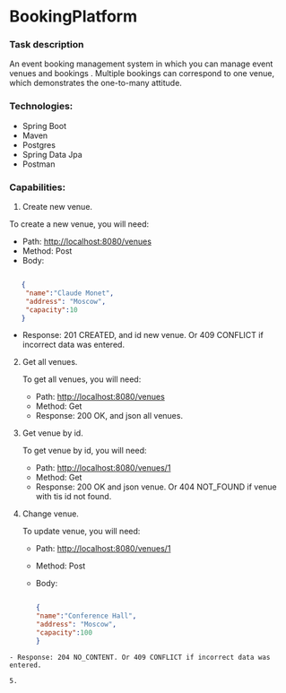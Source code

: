 # BookingPlatform

### Task description
An event booking management system in which you can manage event venues  and bookings . Multiple bookings can correspond to one venue, which demonstrates the one-to-many attitude.

### Technologies:
- Spring Boot
- Maven
- Postgres
- Spring Data Jpa
- Postman

### Capabilities:
1. Create new venue.

  To create a new venue, you will need:
  - Path: <http://localhost:8080/venues>
  - Method: Post
  - Body:
  
  ```json
  
     {
      "name":"Claude Monet",
      "address": "Moscow",
      "capacity":10
     }
  
  ```
- Response: 201 CREATED, and id new venue. Or 409 CONFLICT if incorrect data was entered.

2. Get all venues.

   To get all venues, you will need:
   - Path: <http://localhost:8080/venues>
   - Method: Get
   - Response: 200 OK, and json all venues.

3. Get venue by id.

   To get venue by id, you will need:
   - Path: <http://localhost:8080/venues/1>
   - Method: Get
   - Response: 200 OK and json venue. Or 404 NOT_FOUND if venue with tis id not found.

4. Change venue.

   To update venue, you will need:
   - Path: <http://localhost:8080/venues/1>
   - Method: Post
   - Body:

      ```json
  
     {
      "name":"Conference Hall",
      "address": "Moscow",
      "capacity":100
     }
  
  ```
  - Response: 204 NO_CONTENT. Or 409 CONFLICT if incorrect data was entered.

 5. 

   
